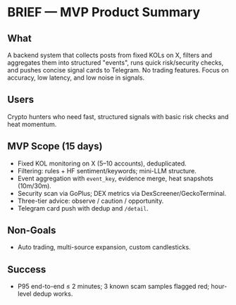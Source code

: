 # BRIEF — MVP Product Summary

## What
A backend system that collects posts from fixed KOLs on X, filters and aggregates them into structured "events", runs quick risk/security checks, and pushes concise signal cards to Telegram. 
No trading features. Focus on accuracy, low latency, and low noise in signals.

## Users
Crypto hunters who need fast, structured signals with basic risk checks and heat momentum.

## MVP Scope (15 days)
- Fixed KOL monitoring on X (5–10 accounts), deduplicated.
- Filtering: rules + HF sentiment/keywords; mini-LLM structure.
- Event aggregation with `event_key`, evidence merge, heat snapshots (10m/30m).
- Security scan via GoPlus; DEX metrics via DexScreener/GeckoTerminal.
- Three-tier advice: observe / caution / opportunity.
- Telegram card push with dedup and `/detail`.

## Non-Goals
- Auto trading, multi-source expansion, custom candlesticks.

## Success
- P95 end-to-end ≤ 2 minutes; 3 known scam samples flagged red; hour-level dedup works.